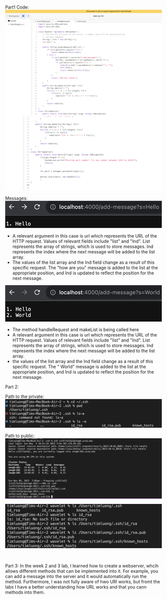 Part1 Code:
![image](s7.png) 
![image](s8.png)

Messages:
![image](screen4.png) 
- A relevant argument in this case is url which represents the URL of the HTTP request. Values of relevant fields include "list" and "Ind". List represents the array of strings, which is used to store messages. Ind represents the index where the next message will be added to the list array.
- The values of the list array and the Ind field change as a result of this specific request. The "how are you" message is added to the list at the appropriate position, and Ind is updated to reflect the position for the next message.

![image](screen5.png) 
- The method handleRequest and makeList is being called here
- A relevant argument in this case is url which represents the URL of the HTTP request. Values of relevant fields include "list" and "Ind". List represents the array of strings, which is used to store messages. Ind represents the index where the next message will be added to the list array.
- the values of the list array and the Ind field change as a result of this specific request. The " World" message is added to the list at the appropriate position, and Ind is updated to reflect the position for the next message.

Part 2:

Path to the private:
![image](screen6.png)

Path to public:
![image](screen7.png)

![image](s13.png)


![image](s12.png)






Part 3:
In the week 2 and 3 lab, I learned how to create a webserver, whcih allows different methods that can be implemented into it. For example, you can add a message into the server and it would automatically run the method. Furthermore, I was not fully aware of hwo URl works, but fromt the labs I have a better understanding how URL works and that you cann methods into them. 
